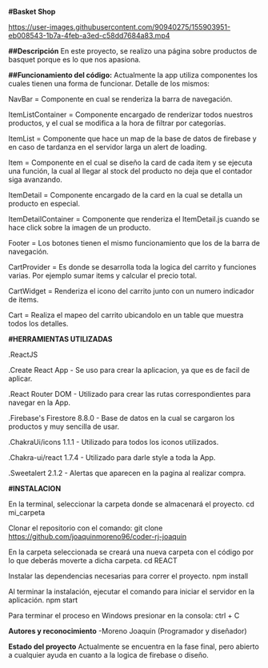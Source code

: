 **#Basket Shop**

https://user-images.githubusercontent.com/90940275/155903951-eb008543-1b7a-4feb-a3ed-c58dd7684a83.mp4

**##Descripción**
En este proyecto, se realizo una página sobre productos de basquet porque es lo que nos apasiona.

**##Funcionamiento del código:**
Actualmente la app utiliza componentes los cuales tienen una forma de funcionar. Detalle de los mismos:

NavBar = Componente en cual se renderiza la barra de navegación.

ItemListContainer = Componente encargado de renderizar todos nuestros productos, y el cual se modifica a la hora de filtrar por categorías.

ItemList = Componente que hace un map de la base de datos de firebase y en caso de tardanza en el servidor larga un alert de loading.

Item = Componente en el cual se diseño la card de cada item y se ejecuta una función, la cual al llegar al stock del producto no deja que el contador siga avanzando.

ItemDetail = Componente encargado de la card en la cual se detalla un producto en especial.

ItemDetailContainer = Componente que renderiza el ItemDetail.js cuando se hace click sobre la imagen de un producto.

Footer = Los botones tienen el mismo funcionamiento que los de la barra de navegación.

CartProvider = Es donde se desarrolla toda la logica del carrito y funciones varias. Por ejemplo sumar items y calcular el precio total.

CartWidget = Renderiza el icono del carrito junto con un numero indicador de items.

Cart = Realiza el mapeo del carrito ubicandolo en un table que muestra todos los detalles.

**#HERRAMIENTAS UTILIZADAS**

.ReactJS

.Create React App - Se uso para crear la aplicacion, ya que es de facil de aplicar.

.React Router DOM - Utilizado para crear las rutas correspondientes para navegar en la App.

.Firebase's Firestore 8.8.0 - Base de datos en la cual se cargaron los productos y muy sencilla de usar.

.ChakraUi/icons 1.1.1 - Utilizado para todos los iconos utilizados.

.Chakra-ui/react 1.7.4 - Utilizado para darle style a toda la App.

.Sweetalert 2.1.2 - Alertas que aparecen en la pagina al realizar compra.


**#INSTALACION**

En la terminal, seleccionar la carpeta donde se almacenará el proyecto. cd mi_carpeta

Clonar el repositorio con el comando: git clone https://github.com/joaquinmoreno96/coder-rj-joaquin

En la carpeta seleccionada se creará una nueva carpeta con el código por lo que deberás moverte a dicha carpeta. cd REACT

Instalar las dependencias necesarias para correr el proyecto. npm install

Al terminar la instalación, ejecutar el comando para iniciar el servidor en la aplicación. npm start

Para terminar el proceso en Windows presionar en la consola: ctrl + C

**Autores y reconocimiento**
-Moreno Joaquin (Programador y diseñador)

**Estado del proyecto**
Actualmente se encuentra en la fase final, pero abierto a cualquier ayuda en cuanto a la logica de firebase o diseño.
